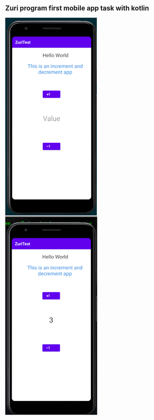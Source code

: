 ##  Zuri program first mobile app task with kotlin

![image](https://github.com/OBigVee/Zuri-Program/blob/main/ZuriTest/image/snapshot.png)![image](https://github.com/OBigVee/Zuri-Program/blob/main/ZuriTest/image/snapshot2.png)

